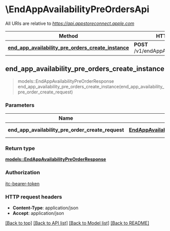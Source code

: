 # \EndAppAvailabilityPreOrdersApi

All URIs are relative to *https://api.appstoreconnect.apple.com*

Method | HTTP request | Description
------------- | ------------- | -------------
[**end_app_availability_pre_orders_create_instance**](EndAppAvailabilityPreOrdersApi.md#end_app_availability_pre_orders_create_instance) | **POST** /v1/endAppAvailabilityPreOrders | 



## end_app_availability_pre_orders_create_instance

> models::EndAppAvailabilityPreOrderResponse end_app_availability_pre_orders_create_instance(end_app_availability_pre_order_create_request)


### Parameters


Name | Type | Description  | Required | Notes
------------- | ------------- | ------------- | ------------- | -------------
**end_app_availability_pre_order_create_request** | [**EndAppAvailabilityPreOrderCreateRequest**](EndAppAvailabilityPreOrderCreateRequest.md) | EndAppAvailabilityPreOrder representation | [required] |

### Return type

[**models::EndAppAvailabilityPreOrderResponse**](EndAppAvailabilityPreOrderResponse.md)

### Authorization

[itc-bearer-token](../README.md#itc-bearer-token)

### HTTP request headers

- **Content-Type**: application/json
- **Accept**: application/json

[[Back to top]](#) [[Back to API list]](../README.md#documentation-for-api-endpoints) [[Back to Model list]](../README.md#documentation-for-models) [[Back to README]](../README.md)

